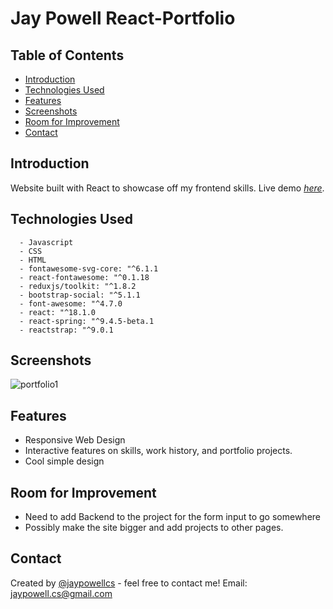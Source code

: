 # Jay Powell React-Portfolio

## Table of Contents
* [Introduction](#Introduction)
* [Technologies Used](#technologies-used)
* [Features](#features)
* [Screenshots](#screenshots)
* [Room for Improvement](#room-for-improvement)
* [Contact](#contact)

## Introduction
Website built with React to showcase off my frontend skills. 
 Live demo [_here_](https://www.example.com). <!-- If you have the project hosted somewhere, include the link here. -->
## Technologies Used 
      - Javascript
      - CSS
      - HTML 
      - fontawesome-svg-core: "^6.1.1
      - react-fontawesome: "^0.1.18
      - reduxjs/toolkit: "^1.8.2
      - bootstrap-social: "^5.1.1
      - font-awesome: "^4.7.0
      - react: "^18.1.0
      - react-spring: "^9.4.5-beta.1
      - reactstrap: "^9.0.1
## Screenshots
![portfolio1](https://user-images.githubusercontent.com/60851811/173251310-4bc578fa-d49e-4c57-bfa9-4b1a1bbef169.png)
## Features
  - Responsive Web Design
  - Interactive features on skills, work history, and portfolio projects. 
  - Cool simple design
## Room for Improvement
- Need to add Backend to the project for the form input to go somewhere
- Possibly make the site bigger and add projects to other pages. 
## Contact
Created by [@jaypowellcs](https://github.com/jaypowellcs) - feel free to contact me!
Email: jaypowell.cs@gmail.com
